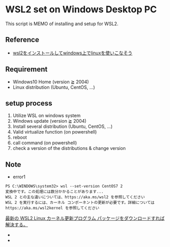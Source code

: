 # WSL2 set on Windows Desktop PC
This script is MEMO of installing and setup for WSL2.

## Reference
- [wsl2をインストールしてwindows上でlinuxを使いこなそう](https://www.geekfeed.co.jp/geekblog/wsl2-with-windows10-insider-preview-build)

## Requirement
- Windows10 Home (version ≧ 2004)
- Linux distribution  (Ubuntu, CentOS, ...)

## setup process
1. Utilize WSL on windows system
1. Windows update (version ≧ 2004)
1. Install several distribution (Ubuntu, CentOS, ...)
1. Valid virtualize function (on powershell)
1. reboot
1. call command (on powershell)
1. check a version of the distributions & change version

## Note
- error1

```
PS C:\WINDOWS\system32> wsl --set-version CentOS7 2
変換中です。この処理には数分かかることがあります...
WSL 2 との主な違いについては、https://aka.ms/wsl2 を参照してください
WSL 2 を実行するには、カーネル コンポーネントの更新が必要です。詳細については https://aka.ms/wsl2kernel を参照してください     
```

[最新の WSL2 Linux カーネル更新プログラム パッケージをダウンロードすれば解決する。](https://docs.microsoft.com/ja-jp/windows/wsl/wsl2-kernel)

- 
- 
